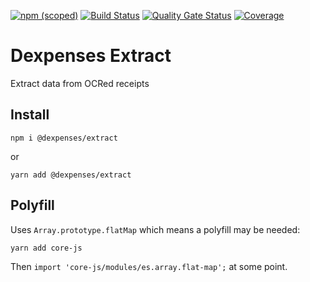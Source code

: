 [![npm (scoped)](https://img.shields.io/npm/v/@dexpenses/extract.svg)](https://www.npmjs.com/package/@dexpenses/extract)
[![Build Status](https://travis-ci.com/dexpenses/dexpenses-extract.svg?branch=master)](https://travis-ci.com/dexpenses/dexpenses-extract)
[![Quality Gate Status](https://sonarcloud.io/api/project_badges/measure?project=dexpenses-extract&metric=alert_status)](https://sonarcloud.io/dashboard?id=dexpenses-extract)
[![Coverage](https://sonarcloud.io/api/project_badges/measure?project=dexpenses-extract&metric=coverage)](https://sonarcloud.io/dashboard?id=dexpenses-extract)

# Dexpenses Extract

Extract data from OCRed receipts

## Install

`npm i @dexpenses/extract`

or

`yarn add @dexpenses/extract`

## Polyfill

Uses `Array.prototype.flatMap` which means a polyfill may be needed:

`yarn add core-js`

Then `import 'core-js/modules/es.array.flat-map';` at some point.
